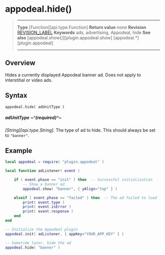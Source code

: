 # appodeal.hide()

> --------------------- ------------------------------------------------------------------------------------------
> __Type__              [Function][api.type.Function]
> __Return value__      none
> __Revision__          [REVISION_LABEL](REVISION_URL)
> __Keywords__          ads, advertising, Appodeal, hide
> __See also__          [appodeal.show()][plugin.appodeal.show]
>						[appodeal.*][plugin.appodeal]
> --------------------- ------------------------------------------------------------------------------------------


## Overview

Hides a currently displayed Appodeal banner ad. Does not apply to interstitial or video ads.


## Syntax

	appodeal.hide( adUnitType )

##### adUnitType ~^(required)^~
_[String][api.type.String]._ The type of ad to hide. This should always be set to `"banner"`.


## Example

``````lua
local appodeal = require( "plugin.appodeal" )

local function adListener( event )

	if ( event.phase == "init" ) then  -- Successful initialization
		-- Show a banner ad
		appodeal.show( "banner", { yAlign="top" } )

	elseif ( event.phase == "failed" ) then  -- The ad failed to load
		print( event.type )
		print( event.isError )
		print( event.response )
	end
end

-- Initialize the Appodeal plugin
appodeal.init( adListener, { appKey="YOUR_APP_KEY" } )

-- Sometime later, hide the ad
appodeal.hide( "banner" )
``````
